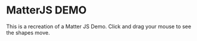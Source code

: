 # MatterJS DEMO

This is a recreation of a Matter JS Demo. Click and drag your mouse to see the shapes move.
